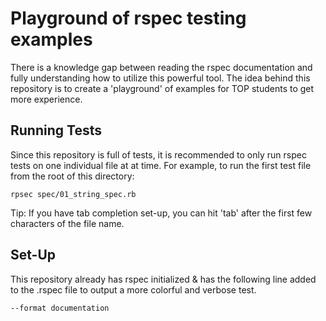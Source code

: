 # Playground of rspec testing examples
There is a knowledge gap between reading the rspec documentation and fully understanding how to utilize this powerful tool. The idea behind this repository is to create a 'playground' of examples for TOP students to get more experience.

## Running Tests
Since this repository is full of tests, it is recommended to only run rspec tests on one individual file at at time. For example, to run the first test file from the root of this directory:

<pre><code>rpsec spec/01_string_spec.rb</code></pre>

Tip: If you have tab completion set-up, you can hit 'tab' after the first few characters of the file name.

## Set-Up
This repository already has rspec initialized & has the following line added to the .rspec file to output a more colorful and verbose test.

<pre><code>--format documentation</code></pre>

